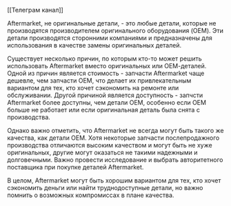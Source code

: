 [[Телеграм канал]]

Aftermarket, не оригинальные детали, - это любые детали, которые не производятся производителем оригинального оборудования (OEM). Эти детали производятся сторонними компаниями и предназначены для использования в качестве замены оригинальных деталей.  
  
Существует несколько причин, по которым кто-то может решить использовать Aftermarket вместо оригинальных или ОЕМ-деталей. Одной из причин является стоимость - запчасти Aftermarket чаще дешевле, чем запчасти OEM, что делает их привлекательным вариантом для тех, кто хочет сэкономить на ремонте или обслуживании. Другой причиной является доступность - запчсти Aftermarket более доступны, чем детали OEM, особенно если OEM больше не работает или если оригинальная деталь была снята с производства.  
  
Однако важно отметить, что Aftermarket не всегда могут быть такого же качества, как детали OEM. Хотя некоторые запчасти послепродажного производства отличаются высоким качеством и могут быть не хуже оригинальных, другие могут оказаться не такими надежными и долговечными. Важно провести исследование и выбрать авторитетного поставщика при покупке деталей Aftermarket.  
  
В целом, Aftermarket могут быть хорошим вариантом для тех, кто хочет сэкономить деньги или найти труднодоступные детали, но важно помнить о возможных компромиссах в плане качества.
  